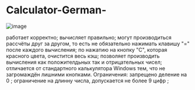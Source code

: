 # Calculator-German-

![image](https://user-images.githubusercontent.com/116842608/198385313-ec38340c-5c28-438c-97df-cf9a7ffc4ab3.png)

работает корректно;
вычисляет правильно;
могут производиться рассчёты друг за другом, то есть не обязательно нажимать клавишу "=" после каждого вычисления;
по нажатию на кнопку "С", которая красного цвета, очистится весь кэш;
позволяет производить вычисления как положителдьных так и отрицательных чисел;
отличается от стандартного калькулятора Windows тем, что не загромаждён лишними кнопками.
Ограничения:
запрещено деление на 0 ;
ограничение на длинну числа, допускается не более 9 цифр ;

